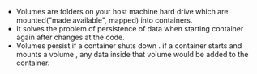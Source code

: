 - Volumes are folders on your host machine hard drive which are mounted("made available", mapped) into containers.
- It solves the problem of persistence of data when starting container again after changes at the code.
- Volumes persist if a container shuts down . if a container starts and mounts a volume , any data inside that volume would be added to the container.